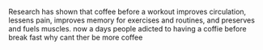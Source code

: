 Research has shown that coffee before a workout improves circulation, lessens pain, 
improves memory for exercises and routines, and preserves and fuels muscles.
now a days people adicted to having a coffie before break fast 
why cant ther be more coffee
